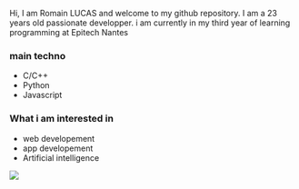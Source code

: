 Hi, I am Romain LUCAS and welcome to my github repository.
I am a 23 years old passionate developper.
i am currently in my third year of learning programming at Epitech Nantes
### main techno
- C/C++
- Python
- Javascript

### What i am interested in
- web developement
- app developement
- Artificial intelligence

![](https://komarev.com/ghpvc/?username=roromainlcs&color=blue)
